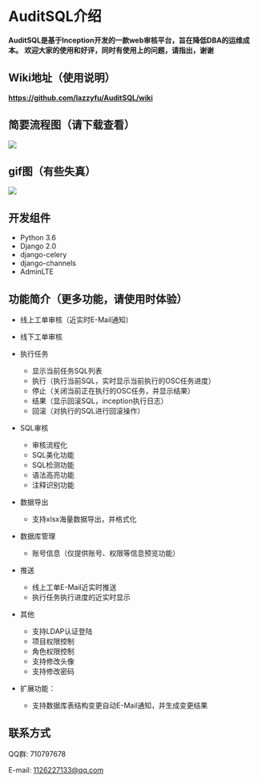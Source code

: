 AuditSQL介绍
===============

**AuditSQL是基于Inception开发的一款web审核平台，旨在降低DBA的运维成本。**
**欢迎大家的使用和好评，同时有使用上的问题，请指出，谢谢**

## Wiki地址（使用说明）

**https://github.com/lazzyfu/AuditSQL/wiki**


## 简要流程图（请下载查看）

![](https://github.com/lazzyfu/AuditSQL/blob/master/media/gif/liuchengtu.png)

## gif图（有些失真）

![](https://github.com/lazzyfu/AuditSQL/blob/master/media/gif/show.gif)


## 开发组件

- Python 3.6
- Django 2.0 
- django-celery
- django-channels
- AdminLTE

## 功能简介（更多功能，请使用时体验）

- 线上工单审核（近实时E-Mail通知）

- 线下工单审核

- 执行任务
   - 显示当前任务SQL列表
   - 执行（执行当前SQL，实时显示当前执行的OSC任务进度）
   - 停止（关闭当前正在执行的OSC任务，并显示结果）
   - 结果（显示回滚SQL，inception执行日志）
   - 回滚（对执行的SQL进行回滚操作）

- SQL审核
   - 审核流程化
   - SQL美化功能
   - SQL检测功能
   - 语法高亮功能
   - 注释识别功能

- 数据导出
  - 支持xlsx海量数据导出，并格式化
  
- 数据库管理
  - 账号信息（仅提供账号、权限等信息预览功能）

- 推送
   - 线上工单E-Mail近实时推送
   - 执行任务执行进度的近实时显示
  
- 其他
   - 支持LDAP认证登陆
   - 项目权限控制
   - 角色权限控制
   - 支持修改头像
   - 支持修改密码
  
- 扩展功能：
   - 支持数据库表结构变更自动E-Mail通知，并生成变更结果

## 联系方式
   
QQ群: 710797678

E-mail: 1126227133@qq.com
